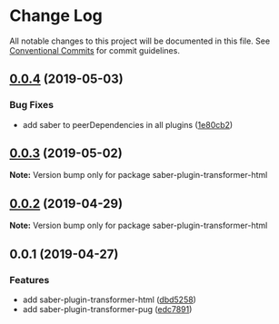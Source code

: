 # Change Log

All notable changes to this project will be documented in this file.
See [Conventional Commits](https://conventionalcommits.org) for commit guidelines.

## [0.0.4](https://github.com/egoist/saber/compare/saber-plugin-transformer-html@0.0.3...saber-plugin-transformer-html@0.0.4) (2019-05-03)

### Bug Fixes

- add saber to peerDependencies in all plugins ([1e80cb2](https://github.com/egoist/saber/commit/1e80cb2))

## [0.0.3](https://github.com/egoist/saber/compare/saber-plugin-transformer-html@0.0.2...saber-plugin-transformer-html@0.0.3) (2019-05-02)

**Note:** Version bump only for package saber-plugin-transformer-html

## [0.0.2](https://github.com/egoist/saber/compare/saber-plugin-transformer-html@0.0.1...saber-plugin-transformer-html@0.0.2) (2019-04-29)

**Note:** Version bump only for package saber-plugin-transformer-html

## 0.0.1 (2019-04-27)

### Features

- add saber-plugin-transformer-html ([dbd5258](https://github.com/egoist/saber/commit/dbd5258))
- add saber-plugin-transformer-pug ([edc7891](https://github.com/egoist/saber/commit/edc7891))
